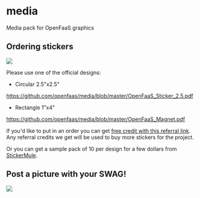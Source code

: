 # media
Media pack for OpenFaaS graphics

## Ordering stickers

![](https://pbs.twimg.com/media/DJdsYn5UQAAB4Rm.jpg)

Please use one of the official designs:

* Circular 2.5"x2.5"

https://github.com/openfaas/media/blob/master/OpenFaaS_Sticker_2.5.pdf

* Rectangle 1"x4"

https://github.com/openfaas/media/blob/master/OpenFaaS_Magnet.pdf

If you'd like to put in an order you can get [free credit with this referral link](https://www.stickermule.com/uk/unlock?ref_id=5304980701). Any referral credits we get will be used to buy more stickers for the project.

Or you can get a sample pack of 10 per design for a few dollars from [StickerMule](https://www.stickermule.com/samples/stickers).

## Post a picture with your SWAG!

![](https://pbs.twimg.com/media/DJaLlkJXgAEN-af.jpg)
